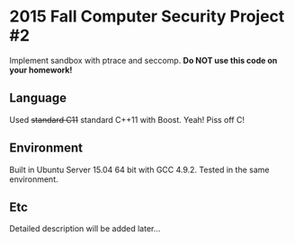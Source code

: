 # 2015 Fall Computer Security Project #2
Implement sandbox with ptrace and seccomp.
**Do NOT use this code on your homework!**

## Language
Used ~~standard C11~~ standard C++11 with Boost. Yeah! Piss off C!

## Environment
Built in Ubuntu Server 15.04 64 bit with GCC 4.9.2. Tested in the same environment.

## Etc
Detailed description will be added later...
